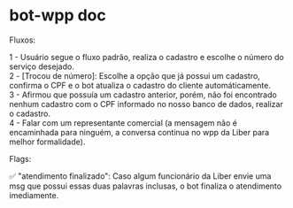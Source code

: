 # bot-wpp doc 

Fluxos:

1 - Usuário segue o fluxo padrão, realiza o cadastro e escolhe o número do serviço desejado. <br/>
2 - [Trocou de número]: Escolhe a opção que já possui um cadastro, confirma o CPF e o bot atualiza o cadastro do cliente automáticamente. <br/>
3 - Afirmou que possuía um cadastro anterior, porém, não foi encontrado nenhum cadastro com o CPF informado no nosso banco de dados, realizar o cadastro. <br/>
4 - Falar com um representante comercial (a mensagem não é encaminhada para ninguém, a conversa continua no wpp da Liber para melhor formalidade).

Flags:

✅ "atendimento finalizado": Caso algum funcionário da Liber envie uma msg que possui essas duas palavras inclusas, o bot finaliza o atendimento imediamente.
